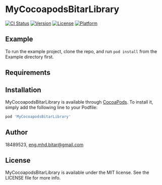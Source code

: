 # MyCocoapodsBitarLibrary

[![CI Status](https://img.shields.io/travis/18489523/MyCocoapodsBitarLibrary.svg?style=flat)](https://travis-ci.org/18489523/MyCocoapodsBitarLibrary)
[![Version](https://img.shields.io/cocoapods/v/MyCocoapodsBitarLibrary.svg?style=flat)](https://cocoapods.org/pods/MyCocoapodsBitarLibrary)
[![License](https://img.shields.io/cocoapods/l/MyCocoapodsBitarLibrary.svg?style=flat)](https://cocoapods.org/pods/MyCocoapodsBitarLibrary)
[![Platform](https://img.shields.io/cocoapods/p/MyCocoapodsBitarLibrary.svg?style=flat)](https://cocoapods.org/pods/MyCocoapodsBitarLibrary)

## Example

To run the example project, clone the repo, and run `pod install` from the Example directory first.

## Requirements

## Installation

MyCocoapodsBitarLibrary is available through [CocoaPods](https://cocoapods.org). To install
it, simply add the following line to your Podfile:

```ruby
pod 'MyCocoapodsBitarLibrary'
```

## Author

18489523, eng.mhd.bitar@gmail.com

## License

MyCocoapodsBitarLibrary is available under the MIT license. See the LICENSE file for more info.
